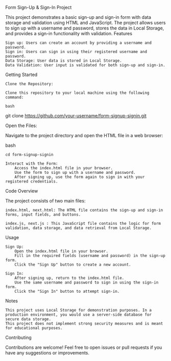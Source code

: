 Form Sign-Up & Sign-In Project

This project demonstrates a basic sign-up and sign-in form with data storage and validation using HTML and JavaScript. The project allows users to sign up with a username and password, stores the data in Local Storage, and provides a sign-in functionality with validation.
Features

    Sign up: Users can create an account by providing a username and password.
    Sign in: Users can sign in using their registered username and password.
    Data Storage: User data is stored in Local Storage.
    Data Validation: User input is validated for both sign-up and sign-in.

Getting Started

    Clone the Repository:

    Clone this repository to your local machine using the following command:

    bash

git clone https://github.com/your-username/form-signup-signin.git

Open the Files:

Navigate to the project directory and open the HTML file in a web browser:

bash

    cd form-signup-signin

    Interact with the Form:
        Access the index.html file in your browser.
        Use the form to sign up with a username and password.
        After signing up, use the form again to sign in with your registered credentials.

Code Overview

The project consists of two main files:

    index.html, next.html: The HTML file contains the sign-up and sign-in forms, input fields, and buttons.

    index.js, next.js : This JavaScript file contains the logic for form validation, data storage, and data retrieval from Local Storage.

Usage

    Sign Up:
        Open the index.html file in your browser.
        Fill in the required fields (username and password) in the sign-up form.
        Click the "Sign Up" button to create a new account.

    Sign In:
        After signing up, return to the index.html file.
        Use the same username and password to sign in using the sign-in form.
        Click the "Sign In" button to attempt sign-in.

Notes

    This project uses Local Storage for demonstration purposes. In a production environment, you would use a server-side database for secure data storage.
    This project does not implement strong security measures and is meant for educational purposes.

Contributing

Contributions are welcome! Feel free to open issues or pull requests if you have any suggestions or improvements.
